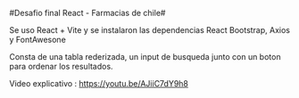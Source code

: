 #Desafio final React - Farmacias de chile#

Se uso React + Vite y se instalaron las dependencias React Bootstrap, Axios y FontAwesone

Consta de una tabla rederizada, un input de busqueda junto con un boton para ordenar los resultados.

Video explicativo : https://youtu.be/AJiiC7dY9h8
 
 
